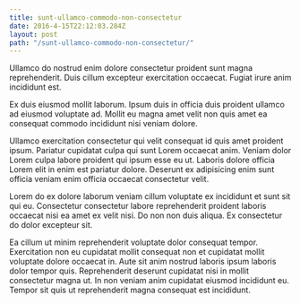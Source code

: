 ```yaml
---
title: sunt-ullamco-commodo-non-consectetur
date: 2016-4-15T22:12:03.284Z
layout: post
path: "/sunt-ullamco-commodo-non-consectetur/"
---
```


Ullamco do nostrud enim dolore consectetur proident sunt magna reprehenderit. Duis cillum excepteur exercitation occaecat. Fugiat irure anim incididunt est.

Ex duis eiusmod mollit laborum. Ipsum duis in officia duis proident ullamco ad eiusmod voluptate ad. Mollit eu magna amet velit non quis amet ea consequat commodo incididunt nisi veniam dolore.

Ullamco exercitation consectetur qui velit consequat id quis amet proident ipsum. Pariatur cupidatat culpa qui sunt Lorem occaecat anim. Veniam dolor Lorem culpa labore proident qui ipsum esse eu ut. Laboris dolore officia Lorem elit in enim est pariatur dolore. Deserunt ex adipisicing enim sunt officia veniam enim officia occaecat consectetur velit.

Lorem do ex dolore laborum veniam cillum voluptate ex incididunt et sunt sit qui eu. Consectetur consectetur labore reprehenderit proident laboris occaecat nisi ea amet ex velit nisi. Do non non duis aliqua. Ex consectetur do dolor excepteur sit.

Ea cillum ut minim reprehenderit voluptate dolor consequat tempor. Exercitation non eu cupidatat mollit consequat non et cupidatat mollit voluptate dolore occaecat in. Aute sit anim nostrud laboris ipsum laboris dolor tempor quis. Reprehenderit deserunt cupidatat nisi in mollit consectetur magna ut. In non veniam anim cupidatat eiusmod incididunt eu. Tempor sit quis ut reprehenderit magna consequat est incididunt.